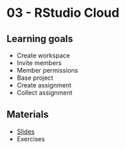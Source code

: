 # 03 - RStudio Cloud

## Learning goals

- Create workspace
- Invite members
- Member permissions
- Base project
- Create assignment
- Collect assignment

## Materials

- [Slides]()
- Exercises